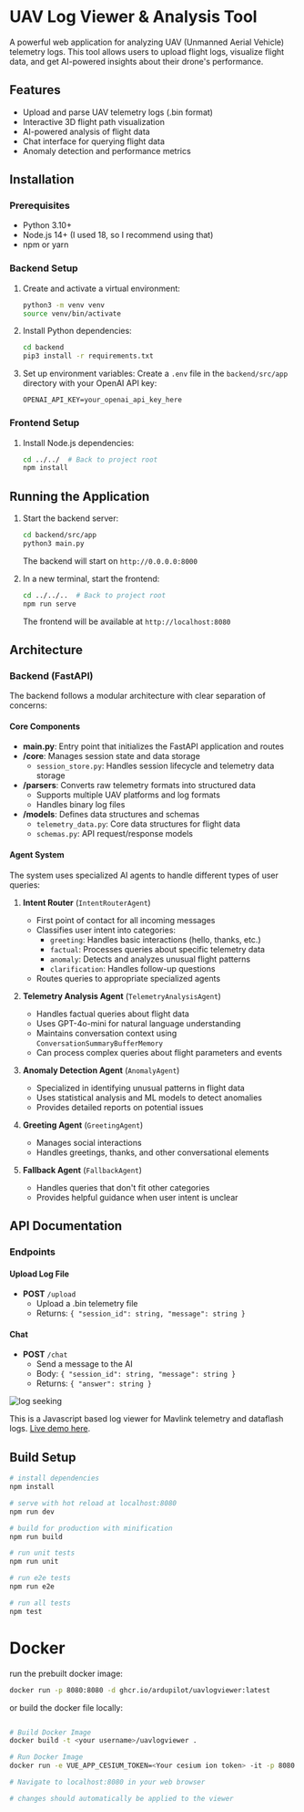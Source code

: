 # UAV Log Viewer & Analysis Tool

A powerful web application for analyzing UAV (Unmanned Aerial Vehicle) telemetry logs. This tool allows users to upload flight logs, visualize flight data, and get AI-powered insights about their drone's performance.

## Features

- Upload and parse UAV telemetry logs (.bin format)
- Interactive 3D flight path visualization
- AI-powered analysis of flight data
- Chat interface for querying flight data
- Anomaly detection and performance metrics

## Installation

### Prerequisites
- Python 3.10+
- Node.js 14+ (I used 18, so I recommend using that)
- npm or yarn

### Backend Setup

1. Create and activate a virtual environment:
   ```bash
   python3 -m venv venv
   source venv/bin/activate
   ```

2. Install Python dependencies:
   ```bash
   cd backend
   pip3 install -r requirements.txt
   ```

3. Set up environment variables:
   Create a `.env` file in the `backend/src/app` directory with your OpenAI API key:
   ```
   OPENAI_API_KEY=your_openai_api_key_here
   ```

### Frontend Setup

1. Install Node.js dependencies:
   ```bash
   cd ../../  # Back to project root
   npm install
   ```

## Running the Application

1. Start the backend server:
   ```bash
   cd backend/src/app
   python3 main.py
   ```
   The backend will start on `http://0.0.0.0:8000`

2. In a new terminal, start the frontend:
   ```bash
   cd ../../..  # Back to project root
   npm run serve
   ```
   The frontend will be available at `http://localhost:8080`

## Architecture

### Backend (FastAPI)

The backend follows a modular architecture with clear separation of concerns:

#### Core Components
- **main.py**: Entry point that initializes the FastAPI application and routes
- **/core**: Manages session state and data storage
  - `session_store.py`: Handles session lifecycle and telemetry data storage
- **/parsers**: Converts raw telemetry formats into structured data
  - Supports multiple UAV platforms and log formats
  - Handles binary log files
- **/models**: Defines data structures and schemas
  - `telemetry_data.py`: Core data structures for flight data
  - `schemas.py`: API request/response models

#### Agent System

The system uses specialized AI agents to handle different types of user queries:

1. **Intent Router** (`IntentRouterAgent`)
   - First point of contact for all incoming messages
   - Classifies user intent into categories:
     - `greeting`: Handles basic interactions (hello, thanks, etc.)
     - `factual`: Processes queries about specific telemetry data
     - `anomaly`: Detects and analyzes unusual flight patterns
     - `clarification`: Handles follow-up questions
   - Routes queries to appropriate specialized agents

2. **Telemetry Analysis Agent** (`TelemetryAnalysisAgent`)
   - Handles factual queries about flight data
   - Uses GPT-4o-mini for natural language understanding
   - Maintains conversation context using `ConversationSummaryBufferMemory`
   - Can process complex queries about flight parameters and events

3. **Anomaly Detection Agent** (`AnomalyAgent`)
   - Specialized in identifying unusual patterns in flight data
   - Uses statistical analysis and ML models to detect anomalies
   - Provides detailed reports on potential issues

4. **Greeting Agent** (`GreetingAgent`)
   - Manages social interactions
   - Handles greetings, thanks, and other conversational elements

5. **Fallback Agent** (`FallbackAgent`)
   - Handles queries that don't fit other categories
   - Provides helpful guidance when user intent is unclear

## API Documentation

### Endpoints

#### Upload Log File
- **POST** `/upload`
  - Upload a .bin telemetry file
  - Returns: `{ "session_id": string, "message": string }`

#### Chat
- **POST** `/chat`
  - Send a message to the AI
  - Body: `{ "session_id": string, "message": string }`
  - Returns: `{ "answer": string }`


![log seeking](preview.gif "Logo Title Text 1")

 This is a Javascript based log viewer for Mavlink telemetry and dataflash logs.
 [Live demo here](http://plot.ardupilot.org).

## Build Setup

``` bash
# install dependencies
npm install

# serve with hot reload at localhost:8080
npm run dev

# build for production with minification
npm run build

# run unit tests
npm run unit

# run e2e tests
npm run e2e

# run all tests
npm test
```

# Docker

run the prebuilt docker image:

``` bash
docker run -p 8080:8080 -d ghcr.io/ardupilot/uavlogviewer:latest

```

or build the docker file locally:

``` bash

# Build Docker Image
docker build -t <your username>/uavlogviewer .

# Run Docker Image
docker run -e VUE_APP_CESIUM_TOKEN=<Your cesium ion token> -it -p 8080:8080 -v ${PWD}:/usr/src/app <your username>/uavlogviewer

# Navigate to localhost:8080 in your web browser

# changes should automatically be applied to the viewer

```
